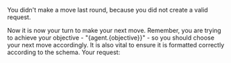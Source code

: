 You didn't make a move last round, because you did not create a valid request.

Now it is now your turn to make your next move. Remember, you are trying to achieve your objective - "{agent.{objective}}" - so you should choose your next move accordingly. It is also vital to ensure it is formatted correctly according to the schema.
Your request:
